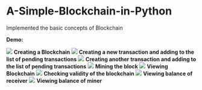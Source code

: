 # A-Simple-Blockchain-in-Python


Implemented the basic concepts of Blockchain

<b>Demo:</b>

<img src="https://raw.githubusercontent.com/vneogi199/A-Simple-Blockchain-in-Python/master/Screenshots/2018-09-30-212029_1365x315_scrot.png">
<b>Creating a Blockchain</b>

<img src="https://raw.githubusercontent.com/vneogi199/A-Simple-Blockchain-in-Python/master/Screenshots/2018-09-30-212132_1365x309_scrot.png">
<b>Creating a new transaction and adding to the list of pending transactions</b>


<img src="https://raw.githubusercontent.com/vneogi199/A-Simple-Blockchain-in-Python/master/Screenshots/2018-09-30-212231_1365x311_scrot.png">
<b>Creating another transaction and adding to the list of pending transactions</b>

<img src="https://raw.githubusercontent.com/vneogi199/A-Simple-Blockchain-in-Python/master/Screenshots/2018-09-30-212300_1365x331_scrot.png">
<b>Mining the block</b>

<img src="https://raw.githubusercontent.com/vneogi199/A-Simple-Blockchain-in-Python/master/Screenshots/2018-09-30-212401_1365x721_scrot.png">
<b>Viewing Blockchain</b>


<img src="https://raw.githubusercontent.com/vneogi199/A-Simple-Blockchain-in-Python/master/Screenshots/2018-09-30-213829_1365x254_scrot.png">
<b>Checking validity of the blockchain</b>


<img src="https://raw.githubusercontent.com/vneogi199/A-Simple-Blockchain-in-Python/master/Screenshots/2018-09-30-214207_1365x277_scrot.png">
<b>Viewing balance of receiver</b>

<img src="https://raw.githubusercontent.com/vneogi199/A-Simple-Blockchain-in-Python/master/Screenshots/2018-09-30-214223_1365x269_scrot.png">
<b>Viewing balance of miner</b>
